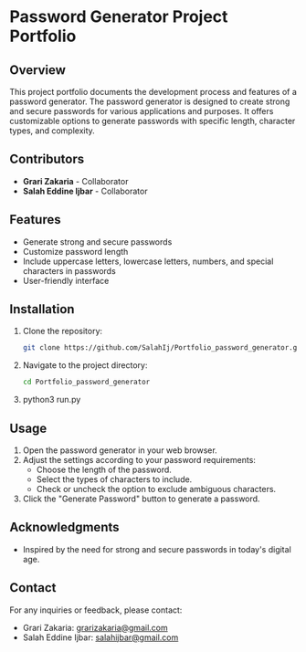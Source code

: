 # Password Generator Project Portfolio

## Overview

This project portfolio documents the development process and features of a password generator. The password generator is designed to create strong and secure passwords for various applications and purposes. It offers customizable options to generate passwords with specific length, character types, and complexity.

## Contributors

- **Grari Zakaria** - Collaborator
- **Salah Eddine Ijbar** - Collaborator

## Features

- Generate strong and secure passwords
- Customize password length
- Include uppercase letters, lowercase letters, numbers, and special characters in passwords
- User-friendly interface

## Installation

1. Clone the repository:

    ```bash
    git clone https://github.com/SalahIj/Portfolio_password_generator.git
    ```

2. Navigate to the project directory:

    ```bash
    cd Portfolio_password_generator
    ```

3. python3 run.py

## Usage

1. Open the password generator in your web browser.
2. Adjust the settings according to your password requirements:
    - Choose the length of the password.
    - Select the types of characters to include.
    - Check or uncheck the option to exclude ambiguous characters.
3. Click the "Generate Password" button to generate a password.


## Acknowledgments

- Inspired by the need for strong and secure passwords in today's digital age.

## Contact

For any inquiries or feedback, please contact:

- Grari Zakaria: [grarizakaria@gmail.com](mailto:grarizakaria@gmail.com)
- Salah Eddine Ijbar: [salahijbar@gmail.com](mailto:salahijbar@gmail.com)

